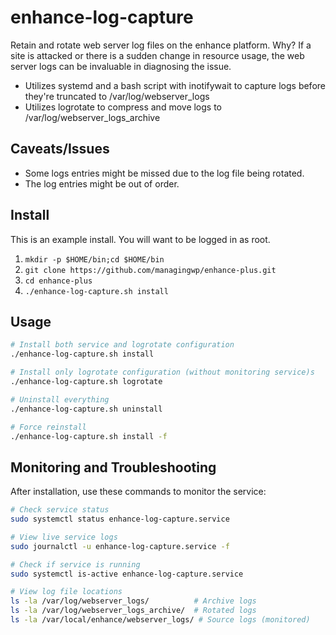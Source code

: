 # enhance-log-capture
Retain and rotate web server log files on the enhance platform. Why? If a site is attacked or there is a sudden change in resource usage, the web server logs can be invaluable in diagnosing the issue.

* Utilizes systemd and a bash script with inotifywait to capture logs before they're truncated to /var/log/webserver_logs
* Utilizes logrotate to compress and move logs to /var/log/webserver_logs_archive

## Caveats/Issues
* Some logs entries might be missed due to the log file being rotated.
* The log entries might be out of order.

## Install
This is an example install. You will want to be logged in as root.
1. `mkdir -p $HOME/bin;cd $HOME/bin`
2. `git clone https://github.com/managingwp/enhance-plus.git`
3. `cd enhance-plus`
4. `./enhance-log-capture.sh install`

## Usage
```bash
# Install both service and logrotate configuration
./enhance-log-capture.sh install

# Install only logrotate configuration (without monitoring service)s
./enhance-log-capture.sh logrotate

# Uninstall everything
./enhance-log-capture.sh uninstall

# Force reinstall
./enhance-log-capture.sh install -f
```

## Monitoring and Troubleshooting
After installation, use these commands to monitor the service:

```bash
# Check service status
sudo systemctl status enhance-log-capture.service

# View live service logs
sudo journalctl -u enhance-log-capture.service -f

# Check if service is running
sudo systemctl is-active enhance-log-capture.service

# View log file locations
ls -la /var/log/webserver_logs/          # Archive logs
ls -la /var/log/webserver_logs_archive/  # Rotated logs
ls -la /var/local/enhance/webserver_logs/ # Source logs (monitored)
```